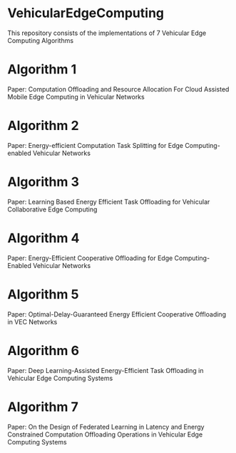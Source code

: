 # VehicularEdgeComputing
This repository consists of the implementations of 7 Vehicular Edge Computing Algorithms

# Algorithm 1
Paper: Computation Offloading and Resource Allocation For Cloud Assisted Mobile Edge Computing in Vehicular Networks
# Algorithm 2 
Paper: Energy-efficient Computation Task Splitting for Edge Computing-enabled Vehicular Networks 
# Algorithm 3
Paper: Learning Based Energy Efficient Task Offloading for Vehicular Collaborative Edge Computing
# Algorithm 4
Paper: Energy-Efficient Cooperative Offloading for Edge Computing-Enabled Vehicular Networks
# Algorithm 5
Paper: Optimal-Delay-Guaranteed Energy Efficient Cooperative Offloading in VEC Networks
# Algorithm 6
Paper: Deep Learning-Assisted Energy-Efficient Task Offloading in Vehicular Edge Computing Systems
# Algorithm 7
Paper: On the Design of Federated Learning in Latency and Energy Constrained Computation Offloading Operations in Vehicular Edge Computing Systems


